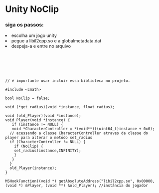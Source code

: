 
<h1>Unity NoClip</h1>


<h3>siga os passos:</h3>
<li>escolha um jogo unity</li>
<li>pegue a libil2cpp.so e a globalmetadata.dat</li>
<li>despeja-a e entre no arquivo</li>




</br></br></br></br>





<pre><code>// é importante usar incluir essa biblioteca no projeto.

#include &lt;cmath&gt;

bool NoClip = false;
  
void (*get_radius)(void *instance, float radius);

void (old_Player)(void *instance);
void Player(void *instance) {
   if (instance != NULL) {
   void *CharacterController = *(void**)((uint64_t)instance + 0x0);
  // acessando a classe CharacterController atraves da classe do player para alterar o metódo set_radius
  if (CharacterController != NULL) {
    if (NoClip) {
    set_radius(instance,INFINITY);
    }
   }
  }
  old_Player(instance);
}

MSHookFunction((void *) getAbsoluteAddress("libil2cpp.so", 0x00000, (void *) &Player, (void **) &old_Player); //instância do jogador   

  

  
</code>

  
</pre>




